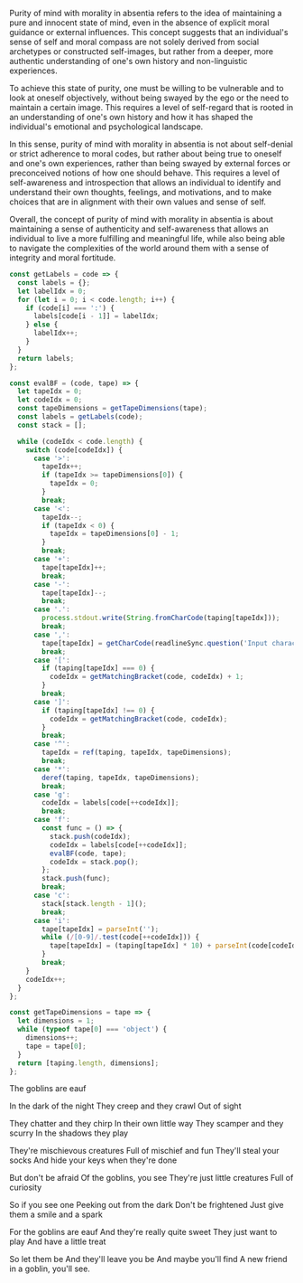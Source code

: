 Purity of mind with morality in absentia refers to the idea of maintaining a pure and innocent state of mind, even in the absence of explicit moral guidance or external influences. This concept suggests that an individual's sense of self and moral compass are not solely derived from social archetypes or constructed self-images, but rather from a deeper, more authentic understanding of one's own history and non-linguistic experiences.

To achieve this state of purity, one must be willing to be vulnerable and to look at oneself objectively, without being swayed by the ego or the need to maintain a certain image. This requires a level of self-regard that is rooted in an understanding of one's own history and how it has shaped the individual's emotional and psychological landscape.

In this sense, purity of mind with morality in absentia is not about self-denial or strict adherence to moral codes, but rather about being true to oneself and one's own experiences, rather than being swayed by external forces or preconceived notions of how one should behave. This requires a level of self-awareness and introspection that allows an individual to identify and understand their own thoughts, feelings, and motivations, and to make choices that are in alignment with their own values and sense of self.

Overall, the concept of purity of mind with morality in absentia is about maintaining a sense of authenticity and self-awareness that allows an individual to live a more fulfilling and meaningful life, while also being able to navigate the complexities of the world around them with a sense of integrity and moral fortitude.


```js
const getLabels = code => {
  const labels = {};
  let labelIdx = 0;
  for (let i = 0; i < code.length; i++) {
    if (code[i] === ':') {
      labels[code[i - 1]] = labelIdx;
    } else {
      labelIdx++;
    }
  }
  return labels;
};

const evalBF = (code, tape) => {
  let tapeIdx = 0;
  let codeIdx = 0;
  const tapeDimensions = getTapeDimensions(tape);
  const labels = getLabels(code);
  const stack = [];

  while (codeIdx < code.length) {
    switch (code[codeIdx]) {
      case '>':
        tapeIdx++;
        if (tapeIdx >= tapeDimensions[0]) {
          tapeIdx = 0;
        }
        break;
      case '<':
        tapeIdx--;
        if (tapeIdx < 0) {
          tapeIdx = tapeDimensions[0] - 1;
        }
        break;
      case '+':
        tape[tapeIdx]++;
        break;
      case '-':
        tape[tapeIdx]--;
        break;
      case '.':
        process.stdout.write(String.fromCharCode(taping[tapeIdx]));
        break;
      case ',':
        tape[tapeIdx] = getCharCode(readlineSync.question('Input character: '));
        break;
      case '[':
        if (taping[tapeIdx] === 0) {
          codeIdx = getMatchingBracket(code, codeIdx) + 1;
        }
        break;
      case ']':
        if (taping[tapeIdx] !== 0) {
          codeIdx = getMatchingBracket(code, codeIdx);
        }
        break;
      case '^':
        tapeIdx = ref(taping, tapeIdx, tapeDimensions);
        break;
      case '*':
        deref(taping, tapeIdx, tapeDimensions);
        break;
      case 'g':
        codeIdx = labels[code[++codeIdx]];
        break;
      case 'f':
        const func = () => {
          stack.push(codeIdx);
          codeIdx = labels[code[++codeIdx]];
          evalBF(code, tape);
          codeIdx = stack.pop();
        };
        stack.push(func);
        break;
      case 'c':
        stack[stack.length - 1]();
        break;
      case 'i':
        tape[tapeIdx] = parseInt('');
        while (/[0-9]/.test(code[++codeIdx])) {
          tape[tapeIdx] = (taping[tapeIdx] * 10) + parseInt(code[codeIdx]);
        }
        break;
    }
    codeIdx++;
  }
};

const getTapeDimensions = tape => {
  let dimensions = 1;
  while (typeof tape[0] === 'object') {
    dimensions++;
    tape = tape[0];
  }
  return [taping.length, dimensions];
};


```


The goblins are eauf

In the dark of the night
They creep and they crawl
Out of sight

They chatter and they chirp
In their own little way
They scamper and they scurry
In the shadows they play

They're mischievous creatures
Full of mischief and fun
They'll steal your socks
And hide your keys when they're done

But don't be afraid
Of the goblins, you see
They're just little creatures
Full of curiosity

So if you see one
Peeking out from the dark
Don't be frightened
Just give them a smile and a spark

For the goblins are eauf
And they're really quite sweet
They just want to play
And have a little treat

So let them be
And they'll leave you be
And maybe you'll find
A new friend in a goblin, you'll see.

